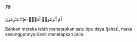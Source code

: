 ##### 79

<span class="ayah">أَمْ أَبْرَمُوٓا۟ أَمْرًۭا فَإِنَّا مُبْرِمُونَ</span>

<span class="ayah_translation">Bahkan mereka telah menetapkan satu tipu daya (jahat), maka sesungguhnya Kami menetapkan pula.</span>
